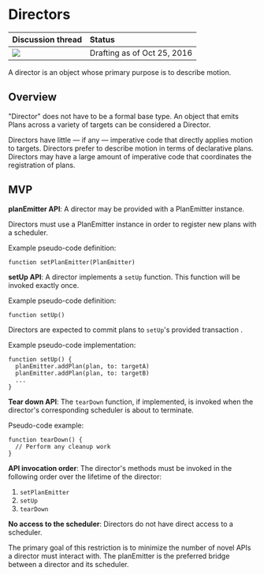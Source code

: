 # Directors

| Discussion thread | Status |
|:------------------|:-------|
| ![](../../_assets/under-construction-flashing-barracade-animation.gif) | Drafting as of Oct 25, 2016 |

A director is an object whose primary purpose is to describe motion.

## Overview

"Director" does not have to be a formal base type. An object that emits Plans across a variety of targets can be considered a Director.

Directors have little — if any — imperative code that directly applies motion to targets. Directors prefer to describe motion in terms of declarative plans. Directors may have a large amount of imperative code that coordinates the registration of plans.

## MVP

**planEmitter API**: A director may be provided with a PlanEmitter instance.

Directors must use a PlanEmitter instance in order to register new plans with a scheduler.

Example pseudo-code definition:

```
function setPlanEmitter(PlanEmitter)
```

**setUp API**: A director implements a `setUp` function. This function will be invoked exactly once.

Example pseudo-code definition:

```
function setUp()
```

Directors are expected to commit plans to `setUp`'s provided transaction .

Example pseudo-code implementation:

```
function setUp() {
  planEmitter.addPlan(plan, to: targetA)
  planEmitter.addPlan(plan, to: targetB)
  ...
}
```

**Tear down API**: The `tearDown` function, if implemented, is invoked when the director's corresponding scheduler is about to terminate.

Pseudo-code example:

```
function tearDown() {
  // Perform any cleanup work
}
```

**API invocation order**: The director's methods must be invoked in the following order over the lifetime of the director:

1. `setPlanEmitter`
2. `setUp`
3. `tearDown`

**No access to the scheduler**: Directors do not have direct access to a scheduler.

The primary goal of this restriction is to minimize the number of novel APIs a director must interact with. The planEmitter is the preferred bridge between a director and its scheduler.


